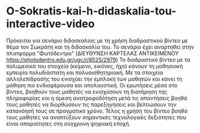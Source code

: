 # O-Sokratis-kai-h-didaskalia-tou-interactive-video
Πρόκειται για σενάριο διδασκαλίας με τη χρήση διαδραστικού βίντεο με θέμα τον Σωκράτη και τη διδασκαλία του. Το σενάριο έχει αναρτηθεί στην πλατφόρμα "Φωτόδεντρο" (ΔΙΕΥΘΥΝΣΗ ΚΑΡΤΕΛΑΣ ΑΝΤΙΚΕΙΜΕΝΟΥ
https://photodentro.edu.gr/ugc/r/8525/2979)
Το διαδραστικό βίντεο με τα πολυμεσικά του στοιχεία (κείμενο, εικόνες, ήχο) κάνουν τη μαθησιακή εμπειρία πολυδιάστατη και πολυαισθητηριακή. Με τα στοιχεία αλληλεπίδρασής του ενισχύει την εμπλοκή των μαθητών και κάνει τη μάθηση πιο ενδιαφέρουσα και απολαυστική.
Οι ερωτήσεις μέσα στο βίντεο, βοηθούν τους μαθητές να ενισχύσουν τη διατήρηση της πληροφορίας και η άμεση ανατροφοδότηση μετά τις απαντήσεις βοηθά τους μαθητές να διορθώσουν τις παρεξηγήσεις και βελτιώσουν την κατανόησή τους σε πραγματικό χρόνο.
Τέλος η χρήση του βίντεο βοηθά τους μαθητές να αναπτύξουν σημαντικές τεχνολογικές δεξιότητες που είναι απαραίτητες στη σύγχρονη ψηφιακή εποχή. 

